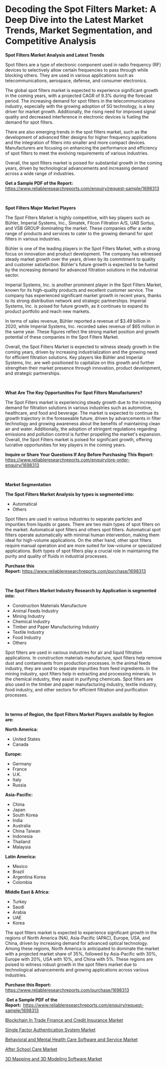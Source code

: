 <p><h1>Decoding the Spot Filters Market: A Deep Dive into the Latest Market Trends, Market Segmentation, and Competitive Analysis</h1></p><p><strong>Spot Filters Market Analysis and Latest Trends</strong></p>
<p><p>Spot filters are a type of electronic component used in radio frequency (RF) devices to selectively allow certain frequencies to pass through while blocking others. They are used in various applications such as telecommunications, aerospace, defense, and consumer electronics.</p><p>The global spot filters market is expected to experience significant growth in the coming years, with a projected CAGR of 9.3% during the forecast period. The increasing demand for spot filters in the telecommunications industry, especially with the growing adoption of 5G technology, is a key driver for market growth. Additionally, the rising need for improved signal quality and decreased interference in electronic devices is fueling the demand for spot filters.</p><p>There are also emerging trends in the spot filters market, such as the development of advanced filter designs for higher frequency applications and the integration of filters into smaller and more compact devices. Manufacturers are focusing on enhancing the performance and efficiency of spot filters to meet the evolving requirements of various industries.</p><p>Overall, the spot filters market is poised for substantial growth in the coming years, driven by technological advancements and increasing demand across a wide range of industries.</p></p>
<p><strong>Get a Sample PDF of the Report:&nbsp;</strong> <a href="https://www.reliableresearchreports.com/enquiry/request-sample/1698313">https://www.reliableresearchreports.com/enquiry/request-sample/1698313</a></p>
<p>&nbsp;</p>
<p><strong>Spot Filters Major Market Players</strong></p>
<p><p>The Spot Filters Market is highly competitive, with key players such as Bühler, Imperial Systems, Inc., Simatek, Filcon Filtration A/S, UAB Sortus, and VSB GROUP dominating the market. These companies offer a wide range of products and services to cater to the growing demand for spot filters in various industries.</p><p>Bühler is one of the leading players in the Spot Filters Market, with a strong focus on innovation and product development. The company has witnessed steady market growth over the years, driven by its commitment to quality and customer satisfaction. Bühler's future growth is expected to be fueled by the increasing demand for advanced filtration solutions in the industrial sector.</p><p>Imperial Systems, Inc. is another prominent player in the Spot Filters Market, known for its high-quality products and excellent customer service. The company has experienced significant market growth in recent years, thanks to its strong distribution network and strategic partnerships. Imperial Systems, Inc. is poised for future growth, as it continues to expand its product portfolio and reach new markets.</p><p>In terms of sales revenue, Bühler reported a revenue of $3.49 billion in 2020, while Imperial Systems, Inc. recorded sales revenue of $65 million in the same year. These figures reflect the strong market position and growth potential of these companies in the Spot Filters Market.</p><p>Overall, the Spot Filters Market is expected to witness steady growth in the coming years, driven by increasing industrialization and the growing need for efficient filtration solutions. Key players like Bühler and Imperial Systems, Inc. are well-positioned to capitalize on this growth and further strengthen their market presence through innovation, product development, and strategic partnerships.</p></p>
<p>&nbsp;</p>
<p><strong>What Are The Key Opportunities For Spot Filters Manufacturers?</strong></p>
<p><p>The Spot Filters market is experiencing steady growth due to the increasing demand for filtration solutions in various industries such as automotive, healthcare, and food and beverage. The market is expected to continue its growth trajectory in the foreseeable future, driven by advancements in filter technology and growing awareness about the benefits of maintaining clean air and water. Additionally, the adoption of stringent regulations regarding emissions and pollution control is further propelling the market's expansion. Overall, the Spot Filters market is poised for significant growth, offering lucrative opportunities for key players in the coming years.</p></p>
<p><strong>Inquire or Share Your Questions If Any Before Purchasing This Report:</strong> <a href="https://www.reliableresearchreports.com/enquiry/pre-order-enquiry/1698313">https://www.reliableresearchreports.com/enquiry/pre-order-enquiry/1698313</a></p>
<p>&nbsp;</p>
<p><strong>Market Segmentation</strong></p>
<p><strong>The Spot Filters Market Analysis by types is segmented into:</strong></p>
<p><ul><li>Automatical</li><li>Others</li></ul></p>
<p><p>Spot filters are used in various industries to separate particles and impurities from liquids or gases. There are two main types of spot filters on the market: Automatical spot filters and others spot filters. Automatical spot filters operate automatically with minimal human intervention, making them ideal for high-volume applications. On the other hand, other spot filters require manual operation and are more suited for low-volume or specialized applications. Both types of spot filters play a crucial role in maintaining the purity and quality of fluids in industrial processes.</p></p>
<p><strong>Purchase this Report:&nbsp;</strong><a href="https://www.reliableresearchreports.com/purchase/1698313">https://www.reliableresearchreports.com/purchase/1698313</a></p>
<p>&nbsp;</p>
<p><strong>The Spot Filters Market Industry Research by Application is segmented into:</strong></p>
<p><ul><li>Construction Materials Manufacture</li><li>Animal Feeds Industry</li><li>Mining Industry</li><li>Chemical Industry</li><li>Timber and Paper Manufacturing Industry</li><li>Textile Industry</li><li>Food Industry</li><li>Others</li></ul></p>
<p><p>Spot filters are used in various industries for air and liquid filtration applications. In construction materials manufacture, spot filters help remove dust and contaminants from production processes. In the animal feeds industry, they are used to separate impurities from feed ingredients. In the mining industry, spot filters help in extracting and processing minerals. In the chemical industry, they assist in purifying chemicals. Spot filters are also used in the timber and paper manufacturing industry, textile industry, food industry, and other sectors for efficient filtration and purification processes.</p></p>
<p>&nbsp;</p>
<p><strong>In terms of Region, the Spot Filters Market Players available by Region are:</strong></p>
<p>
    <p> <strong> North America: </strong>
        <ul>
            <li>United States</li>
            <li>Canada</li>
        </ul>
        </p> 
    <p> <strong> Europe: </strong>
        <ul>
            <li>Germany</li>
            <li>France</li>
            <li>U.K.</li>
            <li>Italy</li>
            <li>Russia</li>
        </ul>
        </p> 
    <p> <strong> Asia-Pacific: </strong>
        <ul>
            <li>China</li>
            <li>Japan</li>
            <li>South Korea</li>
            <li>India</li>
            <li>Australia</li>
            <li>China Taiwan</li>
            <li>Indonesia</li>
            <li>Thailand</li>
            <li>Malaysia</li>
        </ul>
        </p> 
    <p> <strong> Latin America: </strong>
        <ul>
            <li>Mexico</li>
            <li>Brazil</li>
            <li>Argentina Korea</li>
            <li>Colombia</li>
        </ul>
        </p> 
    <p> <strong> Middle East & Africa: </strong>
        <ul>
            <li>Turkey</li>
            <li>Saudi</li>
            <li>Arabia</li>
            <li>UAE</li>
            <li>Korea</li>
        </ul>
    </p>
    </p>
<p><p>The spot filters market is expected to experience significant growth in the regions of North America (NA), Asia-Pacific (APAC), Europe, USA, and China, driven by increasing demand for advanced optical technology. Among these regions, North America is anticipated to dominate the market with a projected market share of 35%, followed by Asia-Pacific with 30%, Europe with 20%, USA with 10%, and China with 5%. These regions are poised to witness robust growth in the spot filters market due to technological advancements and growing applications across various industries.</p></p>
<p><strong>Purchase this Report: </strong><a href="https://www.reliableresearchreports.com/purchase/1698313">https://www.reliableresearchreports.com/purchase/1698313</a></p>
<p>&nbsp;<strong>Get a Sample PDF of the Report:&nbsp;&nbsp;</strong><a href="https://www.reliableresearchreports.com/enquiry/request-sample/1698313">https://www.reliableresearchreports.com/enquiry/request-sample/1698313</a></p>
<p><strong></strong></p>
<p><p><a href="https://medium.com/@soloncarter43/analyzing-blockchain-in-trade-finance-and-credit-insurance-market-global-industry-perspective-and-2453b8973eba">Blockchain In Trade Finance and Credit Insurance Market</a></p><p><a href="https://medium.com/@soloncarter43/single-factor-authentication-system-market-trends-and-market-analysis-forecasted-for-period-c771a707b7ee">Single Factor Authentication System Market</a></p><p><a href="https://medium.com/@soloncarter43/behavioral-and-mental-health-care-software-and-service-market-insights-into-market-cagr-market-941455de0780">Behavioral and Mental Health Care Software and Service Market</a></p><p><a href="https://medium.com/@soloncarter43/after-school-care-market-share-evolution-and-market-growth-trends-2024-2031-3d26edc58c84">After School Care Market</a></p><p><a href="https://medium.com/@soloncarter43/3d-mapping-and-3d-modeling-software-market-furnishes-information-on-market-share-market-trends-5fd84759dca2">3D Mapping and 3D Modeling Software Market</a></p></p>